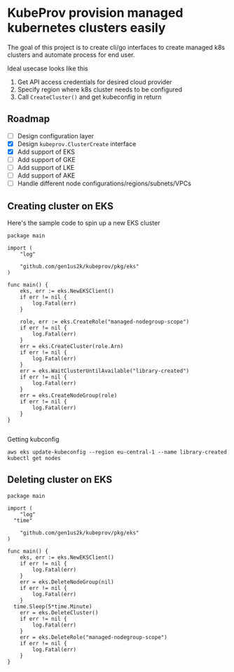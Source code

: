 # KubeProv provision managed kubernetes clusters easily

The goal of this project is to create cli/go interfaces to create managed k8s clusters and automate process for end user.

Ideal usecase looks like this

1. Get API access credentials for desired cloud provider
2. Specify region where k8s cluster needs to be configured
3. Call `CreateCluster()` and get kubeconfig in return


## Roadmap 

- [ ] Design configuration layer
- [x] Design `kubeprov.ClusterCreate` interface
- [x] Add support of EKS
- [ ] Add support of GKE
- [ ] Add support of LKE
- [ ] Add support of AKE
- [ ] Handle different node configurations/regions/subnets/VPCs

## Creating cluster on EKS

Here's the sample code to spin up a new EKS cluster

```
package main

import (
	"log"

	"github.com/gen1us2k/kubeprov/pkg/eks"
)

func main() {
	eks, err := eks.NewEKSClient()
	if err != nil {
		log.Fatal(err)
	}
	
	role, err := eks.CreateRole("managed-nodegroup-scope")
	if err != nil {
		log.Fatal(err)
	}
	err = eks.CreateCluster(role.Arn)
	if err != nil {
		log.Fatal(err)
	}
	err = eks.WaitClusterUntilAvailable("library-created")
	if err != nil {
		log.Fatal(err)
	}
	err = eks.CreateNodeGroup(role)
	if err != nil {
		log.Fatal(err)
	}
}


```

Getting kubconfig 

```
aws eks update-kubeconfig --region eu-central-1 --name library-created
kubectl get nodes 
```

## Deleting cluster on EKS

```
package main

import (
	"log"
  "time"

	"github.com/gen1us2k/kubeprov/pkg/eks"
)

func main() {
	eks, err := eks.NewEKSClient()
	if err != nil {
		log.Fatal(err)
	}
	err = eks.DeleteNodeGroup(nil)
	if err != nil {
		log.Fatal(err)
	}
  time.Sleep(5*time.Minute)
	err = eks.DeleteCluster()
	if err != nil {
		log.Fatal(err)
	}
	err = eks.DeleteRole("managed-nodegroup-scope")
	if err != nil {
		log.Fatal(err)
	}
}
```
